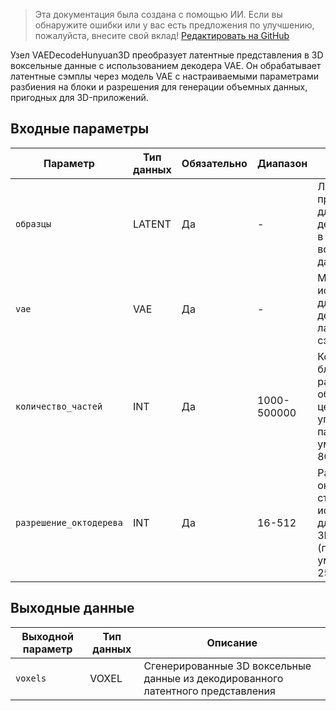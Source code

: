 > Эта документация была создана с помощью ИИ. Если вы обнаружите ошибки или у вас есть предложения по улучшению, пожалуйста, внесите свой вклад! [Редактировать на GitHub](https://github.com/Comfy-Org/embedded-docs/blob/main/comfyui_embedded_docs/docs/VAEDecodeHunyuan3D/ru.md)

Узел VAEDecodeHunyuan3D преобразует латентные представления в 3D воксельные данные с использованием декодера VAE. Он обрабатывает латентные сэмплы через модель VAE с настраиваемыми параметрами разбиения на блоки и разрешения для генерации объемных данных, пригодных для 3D-приложений.

## Входные параметры

| Параметр | Тип данных | Обязательно | Диапазон | Описание |
|-----------|-----------|----------|-------|-------------|
| `образцы` | LATENT | Да | - | Латентное представление для декодирования в 3D воксельные данные |
| `vae` | VAE | Да | - | Модель VAE, используемая для декодирования латентных сэмплов |
| `количество_частей` | INT | Да | 1000-500000 | Количество блоков для разделения обработки в целях управления памятью (по умолчанию: 8000) |
| `разрешение_октодерева` | INT | Да | 16-512 | Разрешение октодеревной структуры, используемой для генерации 3D вокселей (по умолчанию: 256) |

## Выходные данные

| Выходной параметр | Тип данных | Описание |
|-------------|-----------|-------------|
| `voxels` | VOXEL | Сгенерированные 3D воксельные данные из декодированного латентного представления |
